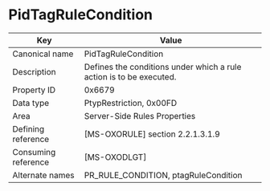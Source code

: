 # PidTagRuleCondition

| Key | Value |
|---|---|
| Canonical name | PidTagRuleCondition |
| Description | Defines the conditions under which a rule action is to be executed. |
| Property ID | 0x6679 |
| Data type | PtypRestriction, 0x00FD |
| Area | Server-Side Rules Properties |
| Defining reference | [MS-OXORULE] section 2.2.1.3.1.9 |
| Consuming reference | [MS-OXODLGT] |
| Alternate names | PR_RULE_CONDITION, ptagRuleCondition |
